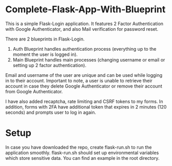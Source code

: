 # Complete-Flask-App-With-Blueprint
This is a simple Flask-Login application.
It features 2 Factor Authentication with Google Authenticator, and also Mail verification for password reset. 

There are 2 blueprints in Flask-Login.
1. Auth Blueprint handles authentication process (everything up to the moment the user is logged in).
2. Main Blueprint handles main processes (changing username or email or setting up 2 factor authentication).

Email and username of the user are unique and can be used while logging in to their account. 
Important to note, a user is unable to retrieve their account in case they delete Google Authenticator or remove their account from Google Authenticator.

I have also added recaptcha, rate limiting and CSRF tokens to my forms.
In addition, forms with 2FA have additional token that expires in 2 minutes (120 seconds) and prompts user to log in again.

# Setup
In case you have downloaded the repo, create flask-run.sh to run the application smoothly.
flask-run.sh should set up environmental variables which store sensitive data.
You can find an example in the root directory.
